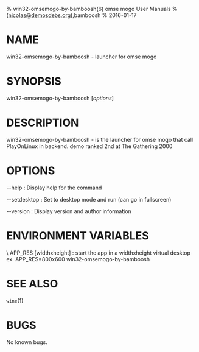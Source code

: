 % win32-omsemogo-by-bamboosh(6) omse mogo User Manuals
%  (nicolas@demosdebs.org),bamboosh
% 2016-01-17

# NAME
win32-omsemogo-by-bamboosh - launcher for omse mogo

# SYNOPSIS
win32-omsemogo-by-bamboosh [*options*]

# DESCRIPTION
win32-omsemogo-by-bamboosh - is the launcher for omse mogo that call PlayOnLinux in backend.
demo ranked 2nd at The Gathering 2000

# OPTIONS
\--help
:   Display help for the command

\--setdesktop
:   Set to desktop mode and run (can go in fullscreen)

\--version
:   Display version and author information

# ENVIRONMENT VARIABLES
\ APP_RES [widthxheight]
:	start the app in a widthxheight virtual desktop  
	ex. APP_RES=800x600 win32-omsemogo-by-bamboosh

# SEE ALSO
`wine`(1)

# BUGS
No known bugs.
